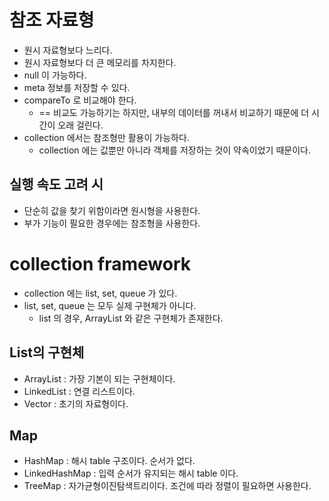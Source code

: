 # 참조 자료형

- 원시 자료형보다 느리다.
- 원시 자료형보다 더 큰 메모리를 차지한다.
- null 이 가능하다.
- meta 정보를 저장할 수 있다.
- compareTo 로 비교해야 한다.
    - == 비교도 가능하기는 하지만, 내부의 데이터를 꺼내서 비교하기 때문에 더 시간이 오래 걸린다.
- collection 에서는 참조형만 활용이 가능하다.
    - collection 에는 값뿐만 아니라 객체를 저장하는 것이 약속이었기 때문이다.

## 실행 속도 고려 시

- 단순히 값을 찾기 위함이라면 원시형을 사용한다.
- 부가 기능이 필요한 경우에는 참조형을 사용한다.

# collection framework

- collection 에는 list, set, queue 가 있다.
- list, set, queue 는 모두 실제 구현체가 아니다.
    - list 의 경우, ArrayList 와 같은 구현체가 존재한다.

## List의 구현체

- ArrayList : 가장 기본이 되는 구현체이다.
- LinkedList : 연결 리스트이다.
- Vector : 초기의 자료형이다.

## Map

- HashMap : 해시 table 구조이다. 순서가 없다.
- LinkedHashMap : 입력 순서가 유지되는 해시 table 이다.
- TreeMap : 자가균형이진탐색트리이다. 조건에 따라 정렬이 필요하면 사용한다.